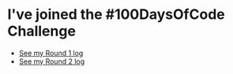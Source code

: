 # I've joined the #100DaysOfCode Challenge

- [See my Round 1 log](r1-log.md)
- [See my Round 2 log](r2-log.md)